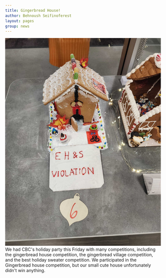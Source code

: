 ```yaml
---
title: Gingerbread House! 
author: Behnoush Seifinoferest 
layout: pages
group: news
---
```



<span class="image fit"><img src="/images/2023-12-08-CBC-Holiday-party.jpg" alt="" class="img-responsive"></span>
We had CBC's holiday party this Friday with many competitions, including the gingerbread house competition, the gingerbread village competition, and the best holiday sweater competition. We participated in the Gingerbread house competition, but our small cute house unfortunately didn't win anything. 

